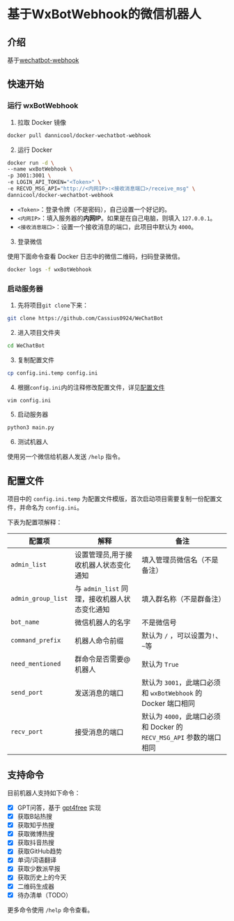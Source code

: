 # 基于WxBotWebhook的微信机器人

## 介绍

基于[wechatbot-webhook](https://github.com/danni-cool/wechatbot-webhook)

## 快速开始

### 运行 wxBotWebhook

1. 拉取 Docker 镜像

```bash
docker pull dannicool/docker-wechatbot-webhook
```

2. 运行 Docker

```bash
docker run -d \
--name wxBotWebhook \
-p 3001:3001 \
-e LOGIN_API_TOKEN="<Token>" \
-e RECVD_MSG_API="http://<内网IP>:<接收消息端口>/receive_msg" \
dannicool/docker-wechatbot-webhook
```

- `<Token>`：登录令牌（不是密码），自己设置一个好记的。
- `<内网IP>`：填入服务器的**内网IP**。如果是在自己电脑，则填入 `127.0.0.1`。
- `<接收消息端口>`：设置一个接收消息的端口，此项目中默认为 `4000`。

3. 登录微信

使用下面命令查看 Docker 日志中的微信二维码，扫码登录微信。

```bash
docker logs -f wxBotWebhook
```

### 启动服务器

1. 先将项目`git clone`下来：

```bash
git clone https://github.com/Cassius0924/WeChatBot
```

2. 进入项目文件夹

```bash
cd WeChatBot
```

3. 复制配置文件

```bash
cp config.ini.temp config.ini
```

4. 根据`config.ini`内的注释修改配置文件，详见[配置文件](#配置文件)

```bash
vim config.ini
```

5. 启动服务器

```bash
python3 main.py
```

6. 测试机器人

使用另一个微信给机器人发送 `/help` 指令。


## 配置文件

项目中的 `config.ini.temp` 为配置文件模版，首次启动项目需要复制一份配置文件，并命名为 `config.ini`。

下表为配置项解释：

| 配置项| 解释 |  备注 |
| --- | --- |  --- |
| `admin_list` | 设置管理员,用于接收机器人状态变化通知 | 填入管理员微信名（不是备注）|
| `admin_group_list` | 与 `admin_list` 同理，接收机器人状态变化通知 | 填入群名称（不是群备注）|
| `bot_name` | 微信机器人的名字 | 不是微信号|
| `command_prefix` | 机器人命令前缀 | 默认为 `/` ，可以设置为`!`、`~`等 |
| `need_mentioned` | 群命令是否需要@机器人 | 默认为 `True` |
| `send_port` | 发送消息的端口 | 默认为 `3001`，此端口必须和 `wxBotWebhook` 的 Docker 端口相同 |
| `recv_port` | 接受消息的端口 | 默认为 `4000`，此端口必须和 Docker 的 `RECV_MSG_API` 参数的端口相同 |

## 支持命令

目前机器人支持如下命令：

- [x] GPT问答，基于 [gpt4free](https://github.com/xtekky/gpt4free) 实现
- [x] 获取B站热搜 
- [x] 获取知乎热搜
- [x] 获取微博热搜
- [x] 获取抖音热搜
- [x] 获取GitHub趋势
- [x] 单词/词语翻译
- [x] 获取少数派早报
- [x] 获取历史上的今天
- [x] 二维码生成器
- [x] 待办清单（TODO）

更多命令使用 `/help` 命令查看。
